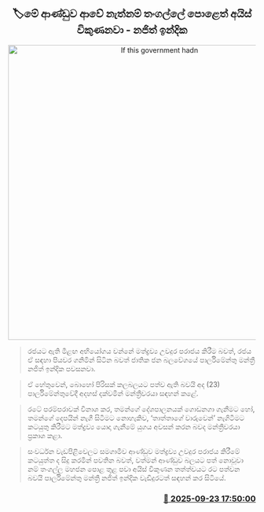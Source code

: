 <p align='center'><b><h2 align='center' title='If this government hadn't come to power, they would be selling ice even in the Tangalle market - Najith Indika'>🏷මේ ආණ්ඩුව ආවේ නැත්නම් තංගල්ලේ පොළෙත් අයිස් විකුණනවා - නජිත් ඉන්දික</h2></b></p>
<p align='center'><img src='https://helakuru.sgp1.cdn.digitaloceanspaces.com/esana/images/lib/najith-idrajith-parliment.jpg' width='600' alt='If this government hadn't come to power, they would be selling ice even in the Tangalle market - Najith Indika'></p>

> රජයට ඇති මීළඟ අභියෝගය වන්නේ මත්ද්‍රව්‍ය උවදුර පරාජය කිරීම බවත්, රජය ඒ සඳහා පියවර ගනිමින් සිටින බවත් ජාතික ජන බලවේගයේ පාර්ලිමේන්තු මන්ත්‍රී නජිත් ඉන්දික පවසනවා.

> ඒ හේතුවෙන්, බොහෝ පිරිසක් කලබලයට පත්ව ඇති බවයි අද (23) පාර්ලිමේන්තුවේදී අදහස් දක්වමින් මන්ත්‍රීවරයා සඳහන් කළේ.

> රටේ පරම්පරාවක් විනාශ කර, තමන්ගේ දේශපාලනයක් ගොඩනගා ගැනීමට හෝ, තමන්ගේ දෙපයින් නැගී සිටීමට නොහැකිව, ‘තාත්තාගේ වාරුවෙන්’ නැගිටීමට කටයුතු කිරීමට මත්ද්‍රව්‍ය යොදා ගැනීමේ යුගය අවසන් කරන බවද මන්ත්‍රීවරයා ප්‍රකාශ කළා.

> සංවර්ධන වැඩපිළිවෙලට සමගාමීව ආණ්ඩුව මත්ද්‍රව්‍ය උවදුර පරාජය කිරීමේ කටයුත්ත ද සිදු කරමින් පවතින බවත්, වත්මන් ආණ්ඩුව බලයට පත් නොවූවා නම් තංගල්ල මහජන පොළ තුළ පවා අයිස් විකුණන තත්ත්වයට රට පත්වන බවයි පාර්ලිමේන්තු මන්ත්‍රී නජිත් ඉන්දික වැඩිදුරටත් සඳහන් කර සිටියේ.



<h3 align='right'><a href='https://www.helakuru.lk/esana/p/113911/'>📅 2025-09-23 17:50:00</a></h3>
